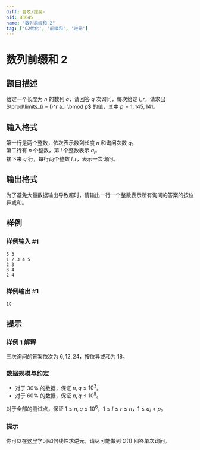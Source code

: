 ```yaml
---
diff: 普及/提高-
pid: B3645
name: "数列前缀和 2"
tag: ['O2优化', '前缀和', '逆元']
---
```

# 数列前缀和 2
## 题目描述

给定一个长度为 $n$ 的数列 $a$，请回答 $q$ 次询问，每次给定 $l, r$，请求出 $\prod\limits_{i = l}^r a_i \bmod p$ 的值，其中 $p = 1,145,141$。
## 输入格式

第一行是两个整数，依次表示数列长度 $n$ 和询问次数 $q$。  
第二行有 $n$ 个整数，第 $i$ 个整数表示 $a_i$。  
接下来 $q$ 行，每行两个整数 $l, r$，表示一次询问。

## 输出格式

为了避免大量数据输出导致超时，请输出一行一个整数表示所有询问的答案的按位异或和。
## 样例

### 样例输入 #1
```
5 3
1 2 3 4 5
2 3
3 4
2 4
```
### 样例输出 #1
```
18
```
## 提示

### 样例 1 解释

三次询问的答案依次为 $6, 12, 24$，按位异或和为 $18$。

### 数据规模与约定

- 对于 $30\%$ 的数据，保证 $n,q \leq 10^3$。
- 对于 $60\%$ 的数据，保证 $n, q \leq 10^5$。

对于全部的测试点，保证 $1 \leq n, q \leq 10^6$，$1 \leq l \leq r \leq n$，$1 \leq a_i < p$。

### 提示
你可以在[这里](https://www.luogu.com.cn/problem/P3811)学习如何线性求逆元，请尽可能做到 $O(1)$ 回答单次询问。
